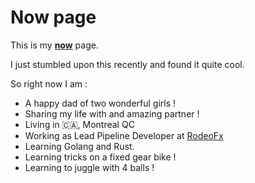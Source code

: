 # Now page

This is my **[now](https://nownownow.com/about)** page.

I just stumbled upon this recently and found it quite cool.

So right now I am : 

- A happy dad of two wonderful girls !
- Sharing my life with and amazing partner !
- Living in :canada:, Montreal QC
- Working as Lead Pipeline Developer at [RodeoFx](https:www.rodeofx.com)
- Learning Golang and Rust.
- Learning tricks on a fixed gear bike !
- Learning to juggle with 4 balls ! 

